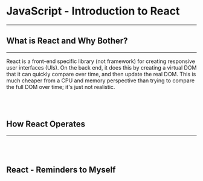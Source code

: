 # JavaScript - Introduction to React

<hr>

## What is React and Why Bother?

<hr>
React is a front-end specific library (not framework) for creating responsive user interfaces (UIs). On the back end, it does this by creating a virtual DOM that it can quickly compare over time, and then update the real DOM. This is much cheaper from a CPU and memory perspective than trying to compare the full DOM over time; it's just not realistic.

<br><br>

## How React Operates

<hr>

<br><br>

## React - Reminders to Myself
